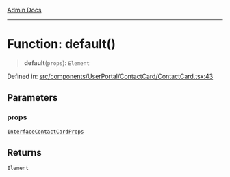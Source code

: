 [Admin Docs](/)

***

# Function: default()

> **default**(`props`): `Element`

Defined in: [src/components/UserPortal/ContactCard/ContactCard.tsx:43](https://github.com/PalisadoesFoundation/talawa-admin/blob/main/src/components/UserPortal/ContactCard/ContactCard.tsx#L43)

## Parameters

### props

[`InterfaceContactCardProps`](types\Chat\interface\README\interfaces\InterfaceContactCardProps.md)

## Returns

`Element`
